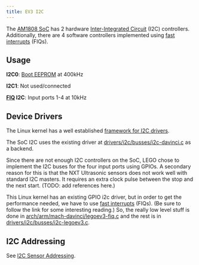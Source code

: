 ```yaml
---
title: EV3 I2C
---
```


The [AM1808 SoC](../ev3-processor) has 2 hardware [Inter-Integrated Circuit][i2c]
(I2C) controllers. Additionally, there are 4 software controllers implemented using
[fast interrupts](../ev3-fiq) (FIQs).

## Usage

__I2C0__: [Boot EEPROM](../ev3-eeprom) at 400kHz

__I2C1__: Not used/connected

__[FIQ](../ev3-fiq) I2C__: Input ports 1-4 at 10kHz

## Device Drivers

The Linux kernel has a well established [framework for I2C drivers].

The SoC I2C uses the existing driver at [drivers/i2c/busses/i2c-davinci.c] as a backend.

Since there are not enough I2C controllers on the SoC, LEGO chose to implement
the I2C buses for the four input ports using GPIOs. A secondary reason for this
is that the NXT Ultrasonic sensors does not work well with standard I2C masters.
It requires an extra clock pulse between the stop and the next start. (TODO: add
references here.)

This Linux kernel has an existing GPIO i2c driver, but in order to get the
performance needed, we have to use [fast interrupts](../ev3-fiq) (FIQs). (Be sure
to follow the link for some interesting reading.) So, the really low level stuff
is done in [arch/arm/mach-davinci/legoev3-fiq.c] and the rest is in
[drivers/i2c/busses/i2c-legoev3.c].

## I2C Addressing

See [I2C Sensor Addressing](http://docs.ev3dev.org/projects/lego-linux-drivers/en/ev3dev-jessie/i2c.html#addressing).

[i2c]: https://en.wikipedia.org/wiki/I2c
[framework for I2C drivers]: https://www.kernel.org/doc/Documentation/i2c/
[drivers/i2c/busses/i2c-davinci.c]: https://github.com/ev3dev/ev3-kernel/blob/ev3dev-jessie/drivers/i2c/busses/i2c-davinci.c
[arch/arm/mach-davinci/legoev3-fiq.c]: https://github.com/ev3dev/ev3-kernel/blob/ev3dev-jessie/arch/arm/mach-davinci/legoev3-fiq.c
[drivers/i2c/busses/i2c-legoev3.c]: https://github.com/ev3dev/lego-linux-drivers/blob/master/ev3/legoev3_i2c.c
